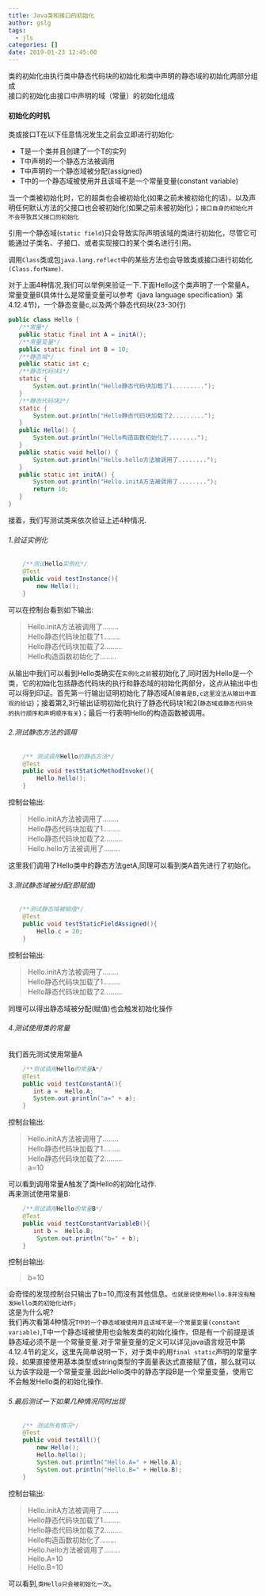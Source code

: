 ```yaml
---
title: Java类和接口的初始化
author: gslg
tags:
  - jls
categories: []
date: 2019-01-23 12:45:00
---
```

类的初始化由执行类中静态代码块的初始化和类中声明的静态域的初始化两部分组成  
接口的初始化由接口中声明的域（常量）的初始化组成

#### 初始化的时机
类或接口T在以下任意情况发生之前会立即进行初始化:
 - T是一个类并且创建了一个T的实列
 - T中声明的一个静态方法被调用
 - T中声明的一个静态域被分配(assigned)
 - T中的一个静态域被使用并且该域不是一个常量变量(constant variable)
 
 当一个类被初始化时，它的超类也会被初始化(如果之前未被初始化的话)，以及声明任何默认方法的父接口也会被初始化(如果之前未被初始化)；`接口自身的初始化并不会导致其父接口的初始化`  
 
 引用一个静态域(`static field`)只会导致实际声明该域的类进行初始化，尽管它可能通过子类名、子接口、或者实现接口的某个类名进行引用。
 
 调用`Class`类或包`java.lang.reflect`中的某些方法也会导致类或接口进行初始化`(Class.forName)`.
 <!--more-->
 
 对于上面4种情况,我们可以举例来验证一下.下面Hello这个类声明了一个常量A，常量变量B(具体什么是常量变量可以参考《java language specification》第4.12.4节)，一个静态变量c,以及两个静态代码块(23-30行)
 
 
 ```java 
public class Hello {
    /**常量*/
    public static final int A = initA();
    /**常量变量*/
    public static final int B = 10;
    /**静态域*/
    public static int c;
    /**静态代码块1*/
    static {
        System.out.println("Hello静态代码块加载了1.........");
    }
    /**静态代码块2*/
    static {
        System.out.println("Hello静态代码块加载了2.........");
    }
    public Hello() {
        System.out.println("Hello构造函数初始化了........");
    }
    public static void hello() {
        System.out.println("Hello.hello方法被调用了........");
    }
    public static int initA() {
        System.out.println("Hello.initA方法被调用了........");
        return 10;
    }
}
```
接着，我们写测试类来依次验证上述4种情况.  

###### 1.验证实例化
```java 
    /**测试Hello实例化*/
    @Test
    public void testInstance(){
        new Hello();
    }

```
可以在控制台看到如下输出: 
> Hello.initA方法被调用了........  
> Hello静态代码块加载了1.........  
> Hello静态代码块加载了2.........  
> Hello构造函数初始化了........  

从输出中我们可以看到Hello类确实在`实例化之前`被初始化了,同时因为Hello是一个类，它的初始化包括静态代码块的执行和静态域的初始化两部分，这点从输出中也可以得到印证。首先第一行输出证明初始化了静态域A(`接着是B,c这里没法从输出中直观的验证`)；接着第2,3行输出证明初始化执行了静态代码块1和2(`静态域或静态代码块的执行顺序和声明顺序有关`)；最后一行表明Hello的构造函数被调用。

###### 2.测试静态方法的调用

```java
    /** 测试调用Hello的静态方法*/
    @Test
    public void testStaticMethodInvoke(){
        Hello.hello();
    }
```
控制台输出:
> Hello.initA方法被调用了........  
> Hello静态代码块加载了1.........  
> Hello静态代码块加载了2.........  
> Hello.hello方法被调用了........    

这里我们调用了Hello类中的静态方法getA,同理可以看到类A首先进行了初始化。

###### 3.测试静态域被分配(即赋值)
```java
   /**测试静态域被赋值*/
    @Test
    public void testStaticFieldAssigned(){
        Hello.c = 20;
    }
```
控制台输出:
> Hello.initA方法被调用了........  
> Hello静态代码块加载了1.........  
> Hello静态代码块加载了2.........  

同理可以得出静态域被分配(赋值)也会触发初始化操作

###### 4.测试使用类的常量  
我们首先测试使用常量A
```java
    /**测试调用Hello的常量A*/
    @Test
    public void testConstantA(){
       int a =  Hello.A;
       System.out.println("a=" + a);
    }
```
控制台输出:
> Hello.initA方法被调用了........  
Hello静态代码块加载了1.........  
Hello静态代码块加载了2.........  
a=10  

可以看到调用常量A触发了类Hello的初始化动作.  
再来测试使用常量B:
```java
    /**测试调用Hello的常量B*/
    @Test
    public void testConstantVariableB(){
       int b =  Hello.B;
        System.out.println("b=" + b);
    }
```
控制台输出:
> b=10  

会奇怪的发现控制台只输出了b=10,而没有其他信息。`也就是说使用Hello.B并没有触发Hello类的初始化动作;`  
这是为什么呢?  
我们再次看第4种情况`T中的一个静态域被使用并且该域不是一个常量变量(constant variable)`,T中一个静态域被使用也会触发类的初始化操作，但是有一个前提是该静态域必须不是一个常量变量.对于常量变量的定义可以详见java语言规范中第4.12.4节的定义，这里先简单说明一下，对于类中的用`final static`声明的常量字段，如果直接使用基本类型或string类型的字面量表达式直接赋了值，那么就可以认为该字段是一个常量变量.因此Hello类中的静态字段B是一个常量变量，使用它不会触发Hello类的初始化操作.

###### 5.最后测试一下如果几种情况同时出现
```java
    /** 测试所有情况*/
    @Test
    public void testAll(){
        new Hello();
        Hello.hello();
        System.out.println("Hello.A=" + Hello.A);
        System.out.println("Hello.B=" + Hello.B);
    }
```
控制台输出:
> Hello.initA方法被调用了........  
Hello静态代码块加载了1.........  
Hello静态代码块加载了2.........  
Hello构造函数初始化了........  
Hello.hello方法被调用了........  
Hello.A=10  
Hello.B=10  

可以看到,`类Hello只会被初始化一次`。
















